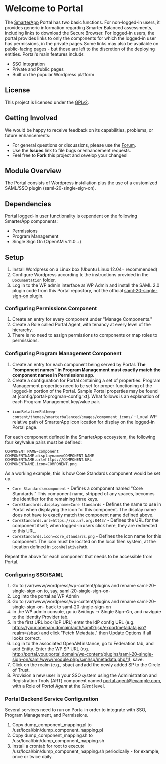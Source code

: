 # Welcome to Portal #
The [SmarterApp](http://smarterapp.org) Portal has two basic functions. For non-logged-in users, it provides generic information regarding Smarter Balanced assessments, including links to download the Secure Browser. For logged-in users, the portal provides links to only the components for which the logged-in user has permissions, in the private pages. Some links may also be available on public-facing pages - but those are left to the discretion of the deploying entities. Portal's main features include:

* SSO Integration
* Private and Public pages
* Built on the popular Wordpress platform  

## License ##
This project is licensed under the [GPLv2](http://www.gnu.org/licenses/gpl-2.0.html).

## Getting Involved ##
We would be happy to receive feedback on its capabilities, problems, or future enhancements:

* For general questions or discussions, please use the [Forum](http://forum.opentestsystem.org/viewforum.php?f=5).
* Use the **Issues** link to file bugs or enhancement requests.
* Feel free to **Fork** this project and develop your changes!

## Module Overview
The Portal consists of Wordpress installation plus the use of a customized SAML/SSO plugin (saml-20-single-sign-on).

## Dependencies
Portal logged-in user functionality is dependent on the following SmarterApp components:

* Permissions
* Program Management
* Single Sign On (OpenAM v.11.0.+)

## Setup

1. Install Wordpress on a Linux box (Ubuntu Linux 12.04+ recommended)
1. Configure Wordpress according to the instructions provided in the `Documentation` folder.
1. Log in to the WP admin interface as WP Admin and install the SAML 2.0 plugin code from this Portal repository, not the official [saml-20-single-sign-on](https://wordpress.org/plugins/saml-20-single-sign-on/) plugin.

### Configuring Permissions Component
1. Create an entry for every component under "Manage Components."
1. Create a Role called Portal Agent, with tenancy at every level of the hierarchy. 
1. There is no need to assign permissions to components or map roles to permissions.

### Configuring Program Management Component
1. Create an entry for each component being served by Portal. **The “component names” in Program Management must exactly match the component names in Permissions app.**  
1. Create a configuration for Portal containing a set of properties. Program Management properties need to be set for proper functioning of the logged-in portion of the Portal. Sample Portal properties may be found at [config/portal-progman-config.txt]. What follows is an explanation of each Program Management key/value pair.

* `iconRelativePath=wp-content/themes/smarterbalanced/images/component_icons/` - Local WP relative path of SmarterApp icon location for display on the logged-in Portal page.

For each component defined in the SmarterApp ecosystem, the following four key/value pairs must be defined:
```
COMPONENT NAME=component
COMPONENTNAME.displayname=COMPONENT NAME
COMPONENTNAME.url=https://COMPONENT.URL
COMPONENTNAME.icon=COMPONENT.png
```

As a working example, this is how Core Standards component would be set up. 

* `Core Standards=component` - Defines a component named "Core Standards." This component name, stripped of any spaces, becomes the identifier for the remaining three keys.
* `CoreStandards.displayname=Core Standards` - Defines the name to use in Portal when displaying the icon for this component. The display name does not have to exactly match the component name defined above.
* `CoreStandards.url=https://cs.url.org:8443/` - Defines the URL for the component itself; when logged-in users click here, they are redirected to this URL.
* `CoreStandards.icon=core_standards.png` - Defines the icon name for this component. The icon must be located on the local filen system, at the location defined in `iconRelativePath`.

Repeat the above for each component that needs to be accessible from Portal.

### Configuring SSO/SAML
1. Go to /var/www/wordpress/wp-content/plugins and rename saml-20-single-sign-on to, say, saml-20-single-sign-on-
1. Log into the portal as WP Admin
1. Go to /var/www/wordpress/wp-content/plugins and rename saml-20-single-sign-on- back to saml-20-single-sign-on
1. In the WP admin console, go to Settings -> Single Sign-On, and navigate to the Identity Provider tab. 
1. In the first URL box (IdP URL) enter the IdP config URL (e.g. https://your.openam.domain/auth/saml2/jsp/exportmetadata.jsp?realm=/sbac) and click "Fetch Metadata," then Update Options if all looks correct.
1. Log in to the associated OpenAM instance, go to Federation tab, and add Entity. Enter the WP SP URL (e.g. http://portal.your.portal.domain/wp-content/plugins/saml-20-single-sign-on/saml/www/module.php/saml/sp/metadata.php/1), save.
1. Click on the realm (e.g., sbac) and add the newly added SP to the Circle of Trust.
1. Provision a new user in your SSO system using the Administration and Registration Tools (ART) component named portal.agent@example.com, with a Role of *Portal Agent* at the *Client* level.

### Portal Backend Service Configuration
Several services need to run on Portal in order to integrate with SSO, Program Management, and Permissions.

1. Copy dump_component_mapping.pl to /usr/local/bin/dump_component_mapping.pl
1. Copy dump_component_mapping.sh to /usr/local/bin/dump_component_mapping.sh
1. Install a crontab for root to execute /usr/local/bin/dump_component_mapping.sh periodically - for example, once or twice daily.